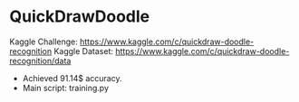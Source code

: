 # QuickDrawDoodle
Kaggle Challenge: https://www.kaggle.com/c/quickdraw-doodle-recognition
Kaggle Dataset: https://www.kaggle.com/c/quickdraw-doodle-recognition/data
- Achieved 91.14$ accuracy.
- Main script: training.py
